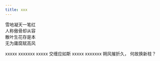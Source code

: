 ```yaml
---
title: xxx
---
```


雪地凝天一笔红<br>
人称傲骨却从容<br>
散叶生花存是本<br>
无为庸腐赋高风


xxxxx
xxxxxxx
xxxxx
交缠应如斯
xxxxx
xxxxxxx
朔风摧折久，
何故换新枝？